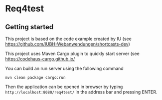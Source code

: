 # Req4test

## Getting started

This project is based on the code example created by IU (see https://github.com/IUBH-Webanwendungen/shortcasts-dev)

This project uses Maven Cargo plugin to quickly start server (see https://codehaus-cargo.github.io/

You can build an run server using the following command
```
mvn clean package cargo:run
```
Then the application can be opened in browser by typing `http://localhost:8080/req4test/` in the address bar and pressing ENTER.